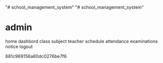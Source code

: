 "# school_management_system" 
"# school_management_system" 
<!-- school_id get from req.user -->

# admin
home
dashbord
class
subject
teacher
schedule
attendance
examinations
notice
logout


681c969156a80dc0276be7f6